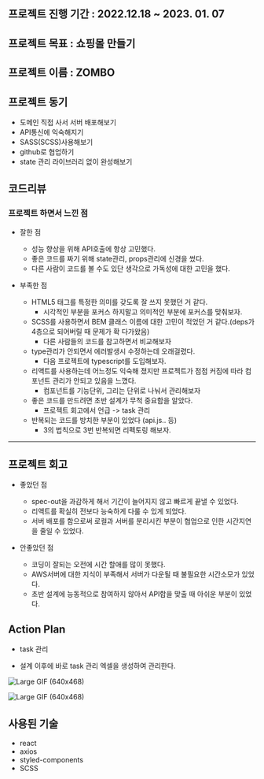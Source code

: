 ## 프로젝트 진행 기간 : 2022.12.18 ~ 2023. 01. 07


## 프로젝트 목표 : 쇼핑몰 만들기
## 프로젝트 이름 : ZOMBO
## 프로젝트 동기
- 도메인 직접 사서 서버 배포해보기
- API통신에 익숙해지기
- SASS(SCSS)사용해보기
- github로 협업하기
- state 관리 라이브러리 없이 완성해보기
## 코드리뷰
### 프로젝트 하면서 느낀 점
- 잘한 점 
  - 성능 향상을 위해 API호출에 항상 고민했다.
  - 좋은 코드를 짜기 위해 state관리, props관리에 신경을 썼다.
  - 다른 사람이 코드를 볼 수도 있단 생각으로 가독성에 대한 고민을 했다.

- 부족한 점
  - HTML5 태그를 특정한 의미를 갖도록 잘 쓰지 못했던 거 같다. 
    + 시각적인 부분을 포커스 하지말고 의미적인 부분에 포커스를 맞춰보자.
  - SCSS를 사용하면서 BEM 클래스 이름에 대한 고민이 적었던 거 같다.(deps가 4층으로 되어버릴 때 문제가 확 다가왔음)
    + 다른 사람들의 코드를 참고하면서 비교해보자
  - type관리가 안되면서 에러발생시 수정하는데 오래걸렸다. 
    + 다음 프로젝트에 typescript를 도입해보자.
  - 리액트를 사용하는데 어느정도 익숙해 졌지만 프로젝트가 점점 커짐에 따라 컴포넌트 관리가 안되고 있음을 느꼈다. 
    + 컴포넌트를 기능단위, 그리는 단위로 나눠서 관리해보자
  - 좋은 코드를 만드려면 초반 설계가 무척 중요함을 알았다. 
    + 프로젝트 회고에서 언급 -> task 관리 
  - 반복되는 코드를 방치한 부분이 있었다 (api.js.. 등) 
    + 3의 법칙으로 3번 반복되면 리펙토링 해보자.

--------------------------------------
## 프로젝트 회고
- 좋았던 점
  - spec-out을 과감하게 해서 기간이 늘어지지 않고 빠르게 끝낼 수 있었다.
  - 리액트를 확실히 전보다 능숙하게 다룰 수 있게 되었다.
  - 서버 배포를 함으로써 로컬과 서버를 분리시킨 부분이 협업으로 인한 시간지연을 줄일 수 있었다.
  
- 안좋았던 점
  - 코딩이 잘되는 오전에 시간 할애를 많이 못했다.
  - AWS서버에 대한 지식이 부족해서 서버가 다운될 때 불필요한 시간소모가 있었다.
  - 초반 설계에 능동적으로 참여하지 않아서 API합을 맞출 때 아쉬운 부분이 있었다.
 
## Action Plan
- task 관리
 + 설계 이후에 바로 task 관리 엑셀을 생성하여 관리한다.
 
 
![Large GIF (640x468)](https://user-images.githubusercontent.com/79697414/213917269-bdad48e2-a598-4e7c-9fd6-c4dc0d85de64.gif)


 ![Large GIF (640x468)](https://user-images.githubusercontent.com/79697414/213917259-6c155097-ce60-4989-a185-791e52209a12.gif)

## 사용된 기술
- react
- axios
- styled-components
- SCSS
